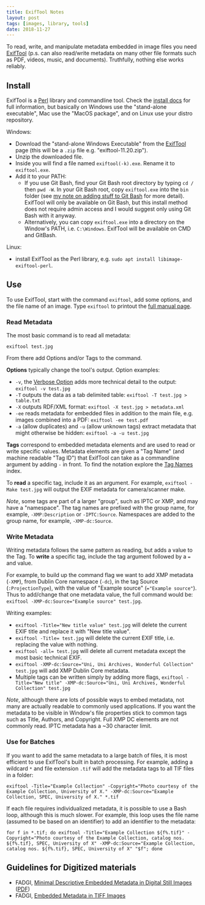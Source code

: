 ```yaml
---
title: ExifTool Notes
layout: post
tags: [images, library, tools]
date: 2018-11-27
---
```


To read, write, and manipulate metadata embedded in image files you need [ExifTool](https://sno.phy.queensu.ca/~phil/exiftool/) (p.s. can also read/write metadata on many other file formats such as PDF, videos, music, and documents). 
Truthfully, nothing else works reliably. 

## Install

ExifTool is a [Perl](https://www.perl.org/) library and commandline tool.
Check the [install docs](https://sno.phy.queensu.ca/~phil/exiftool/install.html) for full information, but basically on Windows use the "stand-alone executable", Mac use the "MacOS package", and on Linux use your distro repository.

Windows:

- Download the "stand-alone Windows Executable" from the [ExifTool](https://sno.phy.queensu.ca/~phil/exiftool/) page (this will be a `.zip` file e.g. "exiftool-11.20.zip").
- Unzip the downloaded file.
- Inside you will find a file named `exiftool(-k).exe`. Rename it to `exiftool.exe`.
- Add it to your PATH: 
    - If you use Git Bash, find your Git Bash root directory by typing `cd /` then `pwd -W`. In your Git Bash root, copy `exiftool.exe` into the `bin` folder (see [my note on adding stuff to Git Bash](https://evanwill.github.io/_drafts/notes/gitbash-windows.html) for more detail). ExifTool will only be available on Git Bash, but this install method does not require admin access and I would suggest only using Git Bash with it anyway.
    - Alternatively, you can copy `exiftool.exe` into a directory on the Window's PATH, i.e. `C:\Windows`. ExifTool will be available on CMD and GitBash.

Linux:

- install ExifTool as the Perl library, e.g. `sudo apt install libimage-exiftool-perl`.

## Use 

To use ExifTool, start with the command `exiftool`, add some options, and the file name of an image.
Type `exiftool` to printout the [full manual page](https://sno.phy.queensu.ca/~phil/exiftool/exiftool_pod.html).

### Read Metadata 

The most basic command is to read all metadata:

`exiftool test.jpg`

From there add Options and/or Tags to the command. 

**Options** typically change the tool's output. 
Option examples: 

- `-v`, the [Verbose Option](https://sno.phy.queensu.ca/~phil/exiftool/verbose.html) adds more technical detail to the output: `exiftool -v test.jpg`
- `-T` outputs the data as a tab delimited table: `exiftool -T test.jpg > table.txt`
- `-X` outputs RDF/XML format: `exiftool -X test.jpg > metadata.xml`
- `-ee` reads metadata for embedded files in addition to the main file, e.g. images combined into a PDF: `exiftool -ee test.pdf`
- `-a` (allow duplicates) and `-u` (allow unknown tags) extract metadata that might otherwise be hidden: `exiftool -a -u test.jpg`

**Tags** correspond to embedded metadata elements and are used to read or write specific values.
Metadata elements are given a "Tag Name" (and machine readable "Tag ID") that ExifTool can take as a commandline argument by adding `-` in front. 
To find the notation explore the [Tag Names](https://sno.phy.queensu.ca/~phil/exiftool/TagNames/index.html) index.

To **read** a specific tag, include it as an argument.
For example, `exiftool -Make test.jpg` will output the EXIF metadata for camera/scanner make. 

*Note*, some tags are part of a larger "group", such as IPTC or XMP, and may have a "namespace". 
The tag names are prefixed with the group name, for example, `-XMP:Description` or `-IPTC:Source`.
Namespaces are added to the group name, for example, `-XMP-dc:Source`. 

### Write Metadata 

Writing metadata follows the same pattern as reading, but adds a value to the Tag.
To **write** a specific tag, include the tag argument followed by a `=` and value.

For example, to build up the command flag we want to add XMP metadata (`-XMP`), from Dublin Core namespace (`-dc`), in the tag Source (`:ProjectionType`), with the value of "Example source" (`="Example source"`).
Thus to add/change that one metadata value, the full command would be:
`exiftool -XMP-dc:Source="Example source" test.jpg`.

Writing examples: 

- `exiftool -Title="New title value" test.jpg` will delete the current EXIF title and replace it with "New title value". 
- `exiftool -Title= test.jpg` will delete the current EXIF title, i.e. replacing the value with nothing.
- `exiftool -all= test.jpg` will delete all current metadata except the most basic technical EXIF.
- `exiftool -XMP-dc:Source="Uni, Uni Archives, Wonderful Collection" test.jpg` will add XMP Dublin Core metadata.
- Multiple tags can be written simply by adding more flags, `exiftool -Title="New title" -XMP-dc:Source="Uni, Uni Archives, Wonderful Collection" test.jpg`

*Note*, although there are lots of possible ways to embed metadata, not many are actually readable to commonly used applications. 
If you want the metadata to be visible in Window's file properties stick to common tags such as Title, Authors, and Copyright.
Full XMP DC elements are not commonly read.
IPTC metadata has a ~30 character limit. 

### Use for Batches

If you want to add the same metadata to a large batch of files, it is most efficient to use ExifTool's built in batch processing. 
For example, adding a wildcard `*` and file extension `.tif` will add the metadata tags to all TIF files in a folder:

`exiftool -Title="Example Collection" -Copyright="Photo courtesy of the Example Collection, University of X." -XMP-dc:Source="Example Collection, SPEC, University of X." *.tif`

If each file requires individualized metadata, it is possible to use a Bash loop, although this is much slower.
For example, this loop uses the file name (assumed to be based on an identifier) to add an identifier to the metadata:

`for f in *.tif; do exiftool -Title="Example Collection ${f%.tif}" -Copyright="Photo courtesy of the Example Collection, catalog nos. ${f%.tif}, SPEC, University of X" -XMP-dc:Source="Example Collection, catalog nos. ${f%.tif}, SPEC, University of X" "$f"; done`

## Guidelines for Digitized materials

- FADGI, [Minimal Descriptive Embedded Metadata in Digital Still Images](http://www.digitizationguidelines.gov/guidelines/digitize-core_embedded_metadata.html) ([PDF](http://www.digitizationguidelines.gov/guidelines/GuidelinesEmbeddedMetadata.pdf))
- FADGI, [Embedded Metadata in TIFF Images](http://www.digitizationguidelines.gov/guidelines/digitize-tiff.html)
